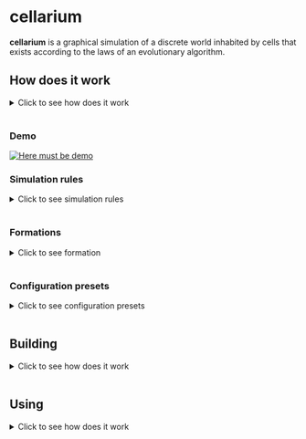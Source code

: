 # cellarium
**cellarium** is a graphical simulation of a discrete world inhabited by cells
that exists according to the laws of an evolutionary algorithm.

## How does it work
<details>
<summary>Click to see how does it work</summary>

This is a cellular automaton that is an evolution simulator.
The world is discrete by space and time.
Space is verticaly limited and horizontaly closed.
In fact simulation world is a two-dimensional section of water
where there are surface on top and bottom down below.

Water is habited by cells. At the beginning there is only one cell.
Each cell ocuppies its own space cell, has own energy level,
command counter, genome, etc.

Genome is a tape of certain size closed at the ends that consists of
separate gens expressed by integers.
Each gene means certain instruction, for example: turn, move, eat, touch.

Command counter is an integer that means an address of current gene.

On each step each cell looks at its command counter, looks at this address
in genome and executes instruction.
Than command counter is incremented.
Conditional and inconditional jumps are available.
According to the principle of the genome, the cell
is similar to the Turing machine.

On each step energy level of cell is decremented and in the case
it reaches zero the cell dies and can disappear or turn into organic.

Energy can be received from photosynthesis, minerals or food.
Photosynthesis is possible during daytime and is more effective
closer to the surface.
Minerals are accumulated more effective closer to the bottom
and can be converted into energy.
Food can be living cells and organic.

The cell that gains enough energy for reproduction is able to bud.
If the cell gains maximal amount of energy it has to bud
and if it can't - it turns into organic.
During budding genome from maternal cell is copied to daughterly one
with some chance of mutation. That's how benign and malignant
behaviour changes can appear.

So cell genome determines its behaviour in simulation.
Cells with the most successful genome survive and give offspring,
other cells die.
Thus the simulation has basic evolutionary factors implemented:
mutations and natural selection.

Since genome determines behaviour of the cell several formation
can arise in the simulation, for example: colonies, winds,
singletons, worms, etc.

Application interface allows you to change simulation speed,
show cells in different modes (diet, energy, etc.)
and also follow specific cell and review its genome.

All simulation parameters can be setted which allows
to establish correspondence of sets of rules to formations
that arise in such conditions.
This is one of the targets of cybernetics.

</details>
</br>

### Demo
[![Here must be demo](https://media.istockphoto.com/photos/barbary-macaque-picture-id824860820?k=20&m=824860820&s=612x612&w=0&h=W8783ZGcqMfDMJoXvBAyDFcSjnOWdKqKhgLGvf-VIuU=)](https://www.youtube.com/watch?v=dQw4w9WgXcQ "Default configuration demo")

### Simulation rules
<details>
<summary>Click to see simulation rules</summary>

- features of the environment:
    - discrete in space (square cells) and time (ticks, or steps)
    - space above and below is limited, on the sides - closed
    - the ability to get energy from photosynthesis closer
    to the top and minerals - to the bottom
    - change of seasons (moving vertical boundaries that determine
    light zone; can be disabled)
    - change of seasons (the distance between these vertical boundaries changes;
    can be disabled)
    - neighboring cells interfere with the passage of solar energy
    - gamma flash every few steps, causing mutations
    random number of genes of each cell
    - the energy of the dead cell (organic) does not change and is equal to the energy
    cell at the time of her death
    - dead cells (organic) with each tick fall to one cell
    down if there is free space and then settle to the bottom or
    (adjustable) stops after the first obstacle
- in each run, each cell executes a command according to the genome
- cells are processed sequentially with increasing age (so younger cells
have a faster "reaction")
- each cell has a certain set of properties:
    - energy level - an indicator of cell viability:
        - with each tick the level is decremented
        - With the depletion of energy, the cell dies and disappears or becomes organic
        (customizable)
    - cell direction - is determined by an integer from 0 to 7 (0 - up,
    7 - left up)
    - cell position - two positive integers (x - column, y - row)
    - command counter - indicates the command in the genome to be executed
    - genome - closed from the ends of the tape of constant size of integers - genes,
    each of which corresponds to a specific command:
        - commands are divided into final (command counter is incremented)
        and intermediate (conditional transition is performed):
            - the number of intermediate commands per turn is limited to a certain number,
            the number of finals is one
        - the number of commands is equal to the size of the genome (for unconditional transitions)
        and a multiple of 8 (for the number of directions)
        - list of teams:
            - 0 - inaction (final)
            - 1 - return (intermediate):
                - the angle of rotation is the remainder of the division by 8 values ​​of the gene № + 1
            - 2 - move (final):
                - movement in the direction that is the remainder of the division by 8 sums
                own direction and the value of the gene № + 1
                - if the movement failed, the command to touch is executed,
                and the command counter is not incremented
            - 3 - photosynthesis (final):
                - getting energy from the sun
                - the farther from the ellipse formed by the Sun, the less solar
                light
                - time of day affects the horizontal placement of the maximum
                light
                - time of year affects the intensity of light
            - 4 - mineralosynthesis (final):
                - extraction of energy from accumulated minerals
                - minerals accumulate every step (there is a limit)
                - the deeper, the more minerals
            - 5 - eat (final):
                - conversion into food energy in the direction that is the remainder of
                division by 8 sums of the self-direction and the value of the gene № + 1
                - the received energy is equal to the energy of food and does not exceed a certain one
                maximum energy from food or equal to this maximum
                energy (customizable)
            - 6 - bud (final):
                - the daughter cell buds in the direction that is the rest
                from the division by 8 of the sum of its own direction and the value of the gene № + 1
            - 7 - mutate (final):
                - mutation of an arbitrary gene
            - 8 - transfer energy (final):
                - energy transfer in the direction that is the remainder of the division by 8
                the sum of its own direction and the value of the gene № + 1
                - the amount of transmitted energy is equal to the given value
                (value / number of commands * current energy level)
                gene № + 2
            - 9 - touch (intermediate):
                - determine the object in the direction that is the remainder of the division by 8
                the sum of its own direction and the value of the gene № + 1
                - if the front is empty - is added to the command counter
                the value of the gene № + 2
                - if there is organic in front - it is added to the command counter
                the value of the gene № + 3
                - if there is a related cell in front - to the command counter
                the value of the gene № + 4 is added
                - if someone else's cell is in front - to the command counter
                the value of the gene № + 5 is added
                - in a friendly cell the genome differs no more than in
                a certain number of genes
            - 10 - determine the level of own energy (intermediate):
                - control level is a reduced value (value /
                number of commands * maximum energy) gene № + 1
                - if own level is less than control - to command
                the value of the gene № + 2 is added to the counter
                - if the own level is greater than or equal to the control -
                the value of the gene № + 3 is added to the command counter
            - 11 - determine the depth (intermediate):
                - control depth is the given value (value /
                number of commands * maximum depth) of the gene № + 1
                - if the own depth is less than the control - to the command
                the value of the gene № + 2 is added to the counter
                - if the own depth is greater than or equal to the control -
                the value of the gene № + 3 is added to the command counter
            - 12 - determine the level of available solar energy (intermediate):
                - control level is a reduced value (value /
                number of commands * maximum energy from the sun) gene № + 1
                - if own level is less than control - to command
                the value of the gene № + 2 is added to the counter
                - if the own level is greater than or equal to the control -
                the value of the gene № + 3 is added to the command counter
            - 13 - determine the level of available minerals (intermediate):
                - control level is a reduced value (value /
                number of commands * maximum energy from minerals) gene № + 1
                - if own level is less than control - to command
                the value of the gene № + 2 is added to the counter
                - if the own level is greater than or equal to the control -
                the value of the gene № + 3 is added to the command counter
            - 14 - determine the level of available energy from accumulated minerals
            (intermediate):
                - control level is a reduced value (value /
                number of commands * maximum energy from minerals) gene № + 1
                - if own level is less than control - to command
                the value of the gene № + 2 is added to the counter
                - if the own level is greater than or equal to the control -
                the value of the gene № + 3 is added to the command counter
            - all other numbers are unconditional transition commands (add to
            command counter its value)
        - cell color - three positive integers (RGB)
        - energy transfer balance - the difference between transmitted and received energy
        for all time
        - past energy transfer - the symbolic value of the last transferred
        energy (-1, 0 or 1), the value of which fades with time
    - mutations:
        - mutation - change of a random gene to a random value
        - the highest chance of mutation in budding (equal to the maternal,
        and the daughter cell), the smallest - when following instructions
    - reproduction:
        - reproduction occurs by budding of a daughter cell
        - energy is divided in half
        - the daughter cell inherits the color and direction of the mother
        - there is a complete copying of the genome into a daughter cell
        - there is a separate chance of mutation in budding, the same for both cells
        - the daughter cell buds in the first direction of the first free
        cells that are checked clockwise starting from the direction
        mother cell (optional)
        - a cell must multiply if its energy is not less than the maximum
        energy (optional)
        - a cell can multiply if its energy is not less than the minimum
        energy for separation, and the budding command is executed
        - if the cell needs to bud but does not have room for it -
        it becomes organic with energy conservation (optional)

</details>
</br>

### Formations
<details>
<summary>Click to see formation</summary>

Here are founded formations:
- gas - cells that move in constant random direction
- singletons - stationary cells that keep distance to each other
- chess - stationary cells located in chess order
- wind - cells that move in constant horizontal direction
- jumpers - cells that move from side to side
- spinners - cells that move in a circle
- sticks - stationary cells located in the form of stick
- diagonal sticks - stationary cells located in the form of stick diagonaly
- worms - cells that located one by one with a certain curvature
- colonies - cells that stick to each other and eat strangers:
    - colonies are possible only if cells can differentiate each other
    - if cells are familiar having less than 3 different gens superpower colony can appear
    - colony nucleation is similar to some kind of wave
    - neighbour colonies extruse each other by eating outside cells
    - when in a colony some cells differ enough to be foreign
    cracks appear that can grow and divide the colony
    - each colony has its own energy sharing and distribution specifics

</details>
</br>

### Configuration presets
<details>
<summary>Click to see configuration presets</summary>

Here are available configuration presets and formations that can be found in them:
- default: spinners, worms, colonies, gas, chess, sticks, wind
- akin2: spinners, chess, singletons, wind, colonies, superpower colony
- childEnergy1maximizeFood0: flame
- childEnergy1maximizeFood1: red terror
- daytimes: spinners, gas, wind, colonies
- pinOrganic0: gas, sticks, diagonal sticks, colonies, wind
- cellSize4: just a little bigger world
- mineralEnergy04: worms, spinners, diagonal sticks, jumpers, colonies
- mineralEnergy08: wind, singletons, colonies
- mineralEnergy10: sticks, singletons, jumpers, spinners, colonies

</details>
</br>

## Building
<details>
<summary>Click to see how does it work</summary>

The prototype of application is written in Processing so if you don't want
to build the application yourself you can download Processing 3.5+ and run it.

The final version of application is written in C++ using OpenGL 4.6 and Qt 5.
Therefore you need to have OpenGL and Qt installed on your system to build it.
To build the application run these commands from c++/ directory:
```bash
cmake .
cmake -build .
```

</details>
</br>

## Using
<details>
<summary>Click to see how does it work</summary>

Run the application with ```-h``` parameter to see help information.
Use ```-g``` parameter to generate default configuration so you can edit it and use.
Run the application with configuration file specified to start simulation.

</details>
</br>
